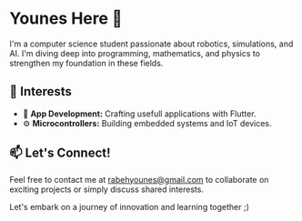 # Younes Here 👋

I'm a computer science student passionate about robotics, simulations, and AI. I'm diving deep into programming, mathematics, and physics to strengthen my foundation in these fields.

## 🚀 Interests
- 📱 **App Development:** Crafting usefull applications with Flutter.
- ⚙️ **Microcontrollers:** Building embedded systems and IoT devices.

## 📫 Let's Connect!
Feel free to contact me at [rabehyounes@gmail.com](mailto:rabehyounes@gmail.com) to collaborate on exciting projects or simply discuss shared interests.

Let's embark on a journey of innovation and learning together ;)      
